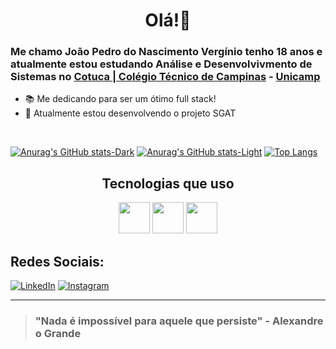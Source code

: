 <div align="center"> 
  <h1> Olá!👋 </h1> 
</div> 

### Me chamo João Pedro do Nascimento Vergínio tenho 18 anos e atualmente estou estudando Análise e Desenvolvivmento de Sistemas no [Cotuca | Colégio Técnico de Campinas](https://cotuca.unicamp.br/cotuca/) - [Unicamp](https://www.unicamp.br/unicamp/)
- 📚 Me dedicando para ser um ótimo full stack!
- 🔨 Atualmente estou desenvolvendo o projeto SGAT
<br>

[![Anurag's GitHub stats-Dark](https://github-readme-stats.vercel.app/api?username=joaopedrovrg\&show_icons=true\&theme=dark#gh-dark-mode-only)](https://github.com/anuraghazra/github-readme-stats#responsive-card-theme#gh-dark-mode-only)
[![Anurag's GitHub stats-Light](https://github-readme-stats.vercel.app/api?username=joaopedrovrg\&show_icons=true\&theme=default#gh-light-mode-only)](https://github.com/anuraghazra/github-readme-stats#responsive-card-theme#gh-light-mode-only)
[![Top Langs](https://github-readme-stats.vercel.app/api/top-langs/?username=joaopedrovrg\&layout=donut-vertical)](https://github.com/anuraghazra/github-readme-stats)

<div align="center"> <h2>Tecnologias que uso</h2> </div> 

<div style="display: inline_block" align="center">
  
  <!-- <img height="50px" width="50px" src="https://cdn.jsdelivr.net/gh/devicons/devicon/icons/java/java-original.svg" />   -->
  <img height="50px" width="50px" src="https://cdn.jsdelivr.net/gh/devicons/devicon/icons/python/python-original.svg" />
  <!-- <img height="50px" width="50px" src="https://cdn.jsdelivr.net/gh/devicons/devicon/icons/csharp/csharp-original.svg" /> -->
  <!-- <img height="45px" width="45px" src="https://cdn.jsdelivr.net/gh/devicons/devicon/icons/javascript/javascript-original.svg" />  -->
  <img height="50px" width="50px" src="https://cdn.jsdelivr.net/gh/devicons/devicon/icons/html5/html5-plain-wordmark.svg" />
  <img height="50px" width="50px" src="https://cdn.jsdelivr.net/gh/devicons/devicon/icons/css3/css3-plain-wordmark.svg" />
  

</div>
<p></p>

## Redes Sociais:

[![LinkedIn](https://img.shields.io/badge/linkedin-%230077B5.svg?style=for-the-badge&logo=linkedin&logoColor=white)](https://www.linkedin.com/in/jo%C3%A3o-pedro-do-nascimento-verginio-794208288/)
[![Instagram](https://img.shields.io/badge/Instagram-E4405F?style=for-the-badge&logo=instagram&logoColor=white)](https://www.instagram.com/joaopedrovrg/)

 ---
> ### "Nada é impossível para aquele que persiste" - Alexandre o Grande
